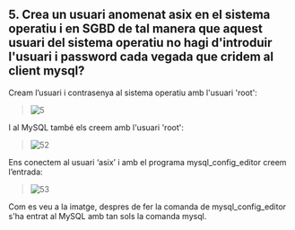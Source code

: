 ## 5. Crea un usuari anomenat asix en el sistema operatiu i en SGBD de tal manera que aquest usuari del sistema operatiu no hagi d'introduir l'usuari i password cada vegada que cridem al client mysql?  

Cream l’usuari i contrasenya al sistema operatiu amb l'usuari 'root':
>![5](https://i.imgur.com/RsfSVbK.png)  

I al MySQL també els creem amb l'usuari 'root':  
>![52](https://i.imgur.com/eFWFy5K.png)  

Ens conectem al usuari ‘asix’ i amb el programa mysql_config_editor creem l’entrada:  
>![53](https://i.imgur.com/M0T2TpA.png)  

Com es veu a la imatge, despres de fer la comanda de mysql_config_editor s'ha entrat al MySQL amb tan sols la comanda mysql.


